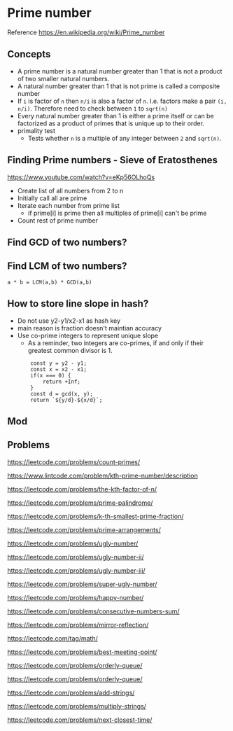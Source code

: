# Prime number
Reference https://en.wikipedia.org/wiki/Prime_number
## Concepts
- A prime number is a natural number greater than 1 that is not a product of two smaller natural numbers.
- A natural number greater than 1 that is not prime is called a composite number
- If `i` is factor of `n` then `n/i` is also a factor of `n`. I.e. factors make a pair `(i, n/i)`. Therefore need to check between `1` to `sqrt(n)` 
- Every natural number greater than 1 is either a prime itself or can be factorized as a product of primes that is unique up to their order.
- primality test
    - Tests whether `n` is a multiple of any integer between `2` and `sqrt(n)`.
## Finding Prime numbers - Sieve of Eratosthenes
https://www.youtube.com/watch?v=eKp56OLhoQs
- Create list of all numbers from 2 to n
- Initially call all are prime
- Iterate each number from prime list
    - if prime[i] is prime then all multiples of prime[i] can't be prime
- Count rest of prime number
## Find GCD of two numbers?

## Find LCM of two numbers?
```
a * b = LCM(a,b) * GCD(a,b)
```

## How to store line slope in hash?
- Do not use y2-y1/x2-x1 as hash key
- main reason is fraction doesn't maintian accuracy 
- Use co-prime integers to represent unique slope
    - As a reminder, two integers are co-primes, if and only if their greatest common divisor is 1.
    ```
        const y = y2 - y1;
        const x = x2 - x1;
        if(x === 0) {
            return +Inf;
        }
        const d = gcd(x, y);
        return `${y/d}-${x/d}`;
    ``` 
## Mod

## Problems
https://leetcode.com/problems/count-primes/

https://www.lintcode.com/problem/kth-prime-number/description

https://leetcode.com/problems/the-kth-factor-of-n/

https://leetcode.com/problems/prime-palindrome/

https://leetcode.com/problems/k-th-smallest-prime-fraction/

https://leetcode.com/problems/prime-arrangements/

https://leetcode.com/problems/ugly-number/

https://leetcode.com/problems/ugly-number-ii/

https://leetcode.com/problems/ugly-number-iii/

https://leetcode.com/problems/super-ugly-number/

https://leetcode.com/problems/happy-number/

https://leetcode.com/problems/consecutive-numbers-sum/

https://leetcode.com/problems/mirror-reflection/

https://leetcode.com/tag/math/

https://leetcode.com/problems/best-meeting-point/

https://leetcode.com/problems/orderly-queue/

https://leetcode.com/problems/orderly-queue/

https://leetcode.com/problems/add-strings/

https://leetcode.com/problems/multiply-strings/

https://leetcode.com/problems/next-closest-time/
